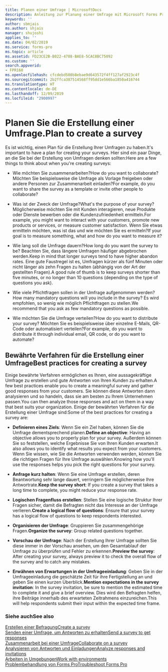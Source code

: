 ```yaml
---
title: Planen einer Umfrage | MicrosoftDocs
description: Anleitung zur Planung einer Umfrage mit Microsoft Forms Pro.
keywords: ''
author: sbmjais
ms.author: shjais
manager: shujoshi
applies_to: ''
ms.date: 04/02/2019
ms.service: forms-pro
ms.topic: article
ms.assetid: FD23CE2B-B022-4708-BAE8-5CAC8BC75092
ms.custom: ''
search.appverid:
- FPR160
ms.openlocfilehash: cfcdebd500b8ebae9d643572f4ff127af2923c4f
ms.sourcegitcommit: 2b2ffca387514568ff95dd1e566ba1850a416744
ms.translationtype: HT
ms.contentlocale: de-DE
ms.lasthandoff: 12/09/2019
ms.locfileid: "2900997"
---
```

# <a name="plan-to-create-a-survey"></a><span data-ttu-id="4b4be-103">Planen Sie die Erstellung einer Umfrage.</span><span class="sxs-lookup"><span data-stu-id="4b4be-103">Plan to create a survey</span></span>

<span data-ttu-id="4b4be-104">Es ist wichtig, einen Plan für die Erstellung Ihrer Umfragen zu haben.</span><span class="sxs-lookup"><span data-stu-id="4b4be-104">It's important to have a plan for creating your surveys.</span></span> <span data-ttu-id="4b4be-105">Hier sind ein paar Dinge, an die Sie bei der Erstellung von Umfragen denken sollten:</span><span class="sxs-lookup"><span data-stu-id="4b4be-105">Here are a few things to think about when you're creating surveys:</span></span>

-   <span data-ttu-id="4b4be-106">Wie möchten Sie zusammenarbeiten?</span><span class="sxs-lookup"><span data-stu-id="4b4be-106">How do you want to collaborate?</span></span> <span data-ttu-id="4b4be-107">Möchten Sie beispielsweise die Umfrage als Vorlage freigeben oder andere Personen zur Zusammenarbeit einladen?</span><span class="sxs-lookup"><span data-stu-id="4b4be-107">For example, do you want to share the survey as a template or invite other people to collaborate?</span></span>

-   <span data-ttu-id="4b4be-108">Was ist der Zweck der Umfrage?</span><span class="sxs-lookup"><span data-stu-id="4b4be-108">What's the purpose of your survey?</span></span> <span data-ttu-id="4b4be-109">Möglicherweise möchten Sie mit Kunden interagieren, neue Produkte oder Dienste bewerben oder die Kundenzufriedenheit ermitteln.</span><span class="sxs-lookup"><span data-stu-id="4b4be-109">For example, you might want to interact with your customers, promote new products or services, or measure customer satisfaction.</span></span> <span data-ttu-id="4b4be-110">Wenn Sie etwas ermitteln möchten, was ist das und wie möchten Sie es ermitteln?</span><span class="sxs-lookup"><span data-stu-id="4b4be-110">If your goal is to measure something, what and how do you want to measure it?</span></span>

-   <span data-ttu-id="4b4be-111">Wie lang soll die Umfrage dauern?</span><span class="sxs-lookup"><span data-stu-id="4b4be-111">How long do you want the survey to be?</span></span> <span data-ttu-id="4b4be-112">Beachten Sie, dass längere Umfragen häufiger abgebrochen werden.</span><span class="sxs-lookup"><span data-stu-id="4b4be-112">Keep in mind that longer surveys tend to have higher abandon rates.</span></span> <span data-ttu-id="4b4be-113">Eine gute Faustregel ist es, Umfragen kürzer als fünf Minuten oder nicht länger als zehn Fragen zu halten (abhängig von der Art der gestellten Fragen).</span><span class="sxs-lookup"><span data-stu-id="4b4be-113">A good rule of thumb is to keep surveys shorter than five minutes, or no longer than 10 questions (depending on the type of questions you ask).</span></span>

-   <span data-ttu-id="4b4be-114">Wie viele Pflichtfragen sollen in der Umfrage aufgenommen werden?</span><span class="sxs-lookup"><span data-stu-id="4b4be-114">How many mandatory questions will you include in the survey?</span></span> <span data-ttu-id="4b4be-115">Es wird empfohlen, so wenig wie möglich Pflichtfragen zu stellen.</span><span class="sxs-lookup"><span data-stu-id="4b4be-115">We recommend that you ask as few mandatory questions as possible.</span></span>

-   <span data-ttu-id="4b4be-116">Wie möchten Sie die Umfrage verteilen?</span><span class="sxs-lookup"><span data-stu-id="4b4be-116">How do you want to distribute your survey?</span></span> <span data-ttu-id="4b4be-117">Möchten Sie es beispielsweise über einzelne E-Mails, QR-Code oder automatisiert verteilen?</span><span class="sxs-lookup"><span data-stu-id="4b4be-117">For example, do you want to distribute it through individual email, QR code, or do you want to automate?</span></span>

## <a name="best-practices-for-creating-a-survey"></a><span data-ttu-id="4b4be-118">Bewährte Verfahren für die Erstellung einer Umfrage</span><span class="sxs-lookup"><span data-stu-id="4b4be-118">Best practices for creating a survey</span></span>

<span data-ttu-id="4b4be-119">Einige bewährte Verfahren ermöglichen es Ihnen, eine aussagekräftige Umfrage zu erstellen und gute Antworten von Ihren Kunden zu erhalten.</span><span class="sxs-lookup"><span data-stu-id="4b4be-119">A few best practices enable you to create a meaningful survey and gather good responses from your customers.</span></span> <span data-ttu-id="4b4be-120">Sie können diese Antworten dann analysieren und so handeln, dass sie am besten zu Ihrem Unternehmen passen.</span><span class="sxs-lookup"><span data-stu-id="4b4be-120">You can then analyze those responses and act on them in a way that best suits your organization.</span></span> <span data-ttu-id="4b4be-121">Einige der bewährten Verfahren für die Erstellung einer Umfrage sind:</span><span class="sxs-lookup"><span data-stu-id="4b4be-121">Some of the best practices for creating a survey are:</span></span>

- <span data-ttu-id="4b4be-122">**Definieren eines Ziels**: Wenn Sie ein Ziel haben, können Sie die Umfrage dementsprechend planen.</span><span class="sxs-lookup"><span data-stu-id="4b4be-122">**Define an objective**: Having an objective allows you to properly plan for your survey.</span></span> <span data-ttu-id="4b4be-123">Außerdem können Sie so feststellen, welche Ergebnisse Sie von Ihren Kunden erwarten.</span><span class="sxs-lookup"><span data-stu-id="4b4be-123">It also allows you to identify what results you expect from your customers.</span></span> <span data-ttu-id="4b4be-124">Wenn Sie wissen, wie Sie die Antworten verwenden werden, können Sie die richtigen Fragen für Ihre Umfrage auswählen.</span><span class="sxs-lookup"><span data-stu-id="4b4be-124">Knowing how you'll use the responses helps you pick the right questions for your survey.</span></span>

- <span data-ttu-id="4b4be-125">**Anfrage kurz halten**: Wenn Sie eine Umfrage erstellen, deren Beantwortung sehr lange dauert, verringern Sie möglicherweise Ihre Antwortrate.</span><span class="sxs-lookup"><span data-stu-id="4b4be-125">**Keep the survey short**: If you create a survey that takes a long time to complete, you might reduce your response rate.</span></span>

- <span data-ttu-id="4b4be-126">**Logischen Fragenfluss erstellen**: Stellen Sie eine logische Struktur Ihrer Fragen sicher, damit die Befragten nicht das Interesse an der Umfrage verlieren.</span><span class="sxs-lookup"><span data-stu-id="4b4be-126">**Create a logical flow of questions**: Ensure that your survey has a logical flow of questions to keep respondents interested.</span></span>

- <span data-ttu-id="4b4be-127">**Organisieren der Umfrage**: Gruppieren Sie zusammengehörige Fragen.</span><span class="sxs-lookup"><span data-stu-id="4b4be-127">**Organize the survey**: Group related questions together.</span></span>

- <span data-ttu-id="4b4be-128">**Vorschau der Umfrage**: Nach der Erstellung Ihrer Umfrage sollten Sie diese immer in der Vorschau ansehen, um den Gesamtablauf der Umfrage zu überprüfen und Fehler zu erkennen.</span><span class="sxs-lookup"><span data-stu-id="4b4be-128">**Preview the survey**: After creating your survey, always preview it to check the overall flow of the survey and to catch any mistakes.</span></span>

- <span data-ttu-id="4b4be-129">**Erwähnen von Erwartungen in der Umfrageeinladung**: Geben Sie in der Umfrageeinladung die geschätzte Zeit für ihre Fertigstellung an und geben Sie einen kurzen Überblick.</span><span class="sxs-lookup"><span data-stu-id="4b4be-129">**Mention expectations in the survey invitation**: In the survey invitation, be sure to mention the estimated time to complete it and give a brief overview.</span></span> <span data-ttu-id="4b4be-130">Dies wird den Befragten helfen, ihre Beiträge innerhalb des erwarteten Zeitrahmens einzureichen.</span><span class="sxs-lookup"><span data-stu-id="4b4be-130">This will help respondents submit their input within the expected time frame.</span></span>

### <a name="see-also"></a><span data-ttu-id="4b4be-131">Siehe auch</span><span class="sxs-lookup"><span data-stu-id="4b4be-131">See also</span></span>

[<span data-ttu-id="4b4be-132">Erstellen einer Befragung</span><span class="sxs-lookup"><span data-stu-id="4b4be-132">Create a survey</span></span>](create-survey.md)<br>
[<span data-ttu-id="4b4be-133">Senden einer Umfrage, um Antworten zu erhalten</span><span class="sxs-lookup"><span data-stu-id="4b4be-133">Send a survey to get responses</span></span>](send-survey.md) <br>
[<span data-ttu-id="4b4be-134">Zusammenarbeit bei einer Umfrage</span><span class="sxs-lookup"><span data-stu-id="4b4be-134">Collaborate on a survey</span></span>](collaborate-survey.md) <br>
[<span data-ttu-id="4b4be-135">Analysieren von Antworten und Einladungen</span><span class="sxs-lookup"><span data-stu-id="4b4be-135">Analyze responses and invitations</span></span>](analyze-responses-invites.md) <br>
[<span data-ttu-id="4b4be-136">Arbeiten in Umgebungen</span><span class="sxs-lookup"><span data-stu-id="4b4be-136">Work with environments</span></span>](choose-environment.md)<br>
[<span data-ttu-id="4b4be-137">Problembehandlung von Forms Pro</span><span class="sxs-lookup"><span data-stu-id="4b4be-137">Troubleshoot Forms Pro</span></span>](troubleshoot.md)
